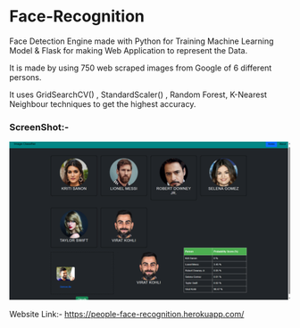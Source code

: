 # Face-Recognition

Face Detection Engine made with Python for Training Machine Learning Model & Flask for making Web Application to represent the Data.

It is made by using 750 web scraped images from Google of 6 different persons. 

It uses GridSearchCV() , StandardScaler() , Random Forest, K-Nearest Neighbour techniques to get the highest accuracy. 

### ScreenShot:-
![Screenshot](https://github.com/UtkarshPrajapati/Face-Recognition/blob/29990e73da66a8a6f61053bccdc1b41afe3a416a/Screenshot.png)

Website Link:- https://people-face-recognition.herokuapp.com/
